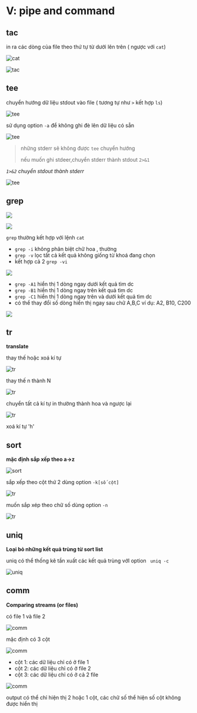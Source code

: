 # V: pipe and command


## tac

in ra các dòng của file theo thứ tự từ dưới lên trên ( ngược với `cat`)

![cat](https://github.com/minhvl/linux/blob/trainning/image/New%20folder/1.png)

![tac](https://github.com/minhvl/linux/blob/trainning/image/New%20folder/2.png)

## tee
chuyển hướng dữ liệu stdout vào file ( tương tự như `>` kết hợp `ls`)

![tee](https://github.com/minhvl/linux/blob/trainning/image/New%20folder/3.png)

sử dụng option `-a` để không ghi đè lên dữ liệu có sẵn

>
![tee](https://github.com/minhvl/linux/blob/trainning/image/New%20folder/4.png)

> những stderr sẽ không được `tee` chuyển hướng
> 
> nếu muốn ghi stdeer,chuyển stderr thành stdout `2>&1`

_`1>&2` chuyển stdout thành stderr_

![tee](https://github.com/minhvl/linux/blob/trainning/image/New%20folder/5.png)

## grep

![](https://github.com/minhvl/linux/blob/trainning/image/New%20folder/6.png)


![](https://github.com/minhvl/linux/blob/trainning/image/New%20folder/7.png)

`grep` thường kết hợp với lệnh `cat`



* `grep -i` không phân biệt chữ hoa , thường
* `grep -v` lọc tất cả kết quả không giống từ khoá đang chọn
* kết hợp cả 2 `grep -vi` 

![](https://github.com/minhvl/linux/blob/trainning/image/New%20folder/8.png)



* `grep -A1` hiển thị 1 dòng ngay dưới kết quả tìm dc
* `grep -B1` hiển thị 1 dòng ngay trên kết quả tìm dc
* `grep -C1` hiển thị 1 dòng ngay trên và dưới kết quả tìm dc
* có thể thay đổi số dòng hiển thị ngay sau chữ A,B,C ví dụ: A2, B10, C200

![](https://github.com/minhvl/linux/blob/trainning/image/New%20folder/9.png)

## tr

**translate**

thay thế hoặc xoá kí tự

![tr](https://github.com/minhvl/linux/blob/trainning/image/New%20folder/10.png)

thay thế n thành N



![tr](https://github.com/minhvl/linux/blob/trainning/image/New%20folder/11.png)

>
chuyển tất cả kí tự in thường thành hoa và ngược lại


![tr](https://github.com/minhvl/linux/blob/trainning/image/New%20folder/12.png)


xoá kí tự 'h'


## sort

**mặc định sắp xếp theo a->z**

![sort](https://github.com/minhvl/linux/blob/trainning/image/New%20folder/13.png)



sắp xếp theo cột thứ 2 dùng option `-k[số cột]`

![tr](https://github.com/minhvl/linux/blob/trainning/image/New%20folder/14.png)



muốn sắp xép theo chữ số dùng option `-n`

![tr](https://github.com/minhvl/linux/blob/trainning/image/New%20folder/15.png)


## uniq

**Loại bỏ những kết quả trùng từ sort list**

uniq có thể thống kê tần xuất các kết quả trùng vớI option ` uniq -c`

![uniq](https://github.com/minhvl/linux/blob/trainning/image/New%20folder/16.png)


## comm

**Comparing streams (or files)**


có file 1 và file 2

![comm](https://github.com/minhvl/linux/blob/trainning/image/New%20folder/17.png)

mặc định có 3 cột

![comm](https://github.com/minhvl/linux/blob/trainning/image/New%20folder/18.png)

* cột 1: các dữ liệu chỉ có ở file 1
* cột 2: các dữ liệu chỉ có ở file 2
* cột 3: các dữ liệu chỉ có ở cả 2 file
   



![comm](https://github.com/minhvl/linux/blob/trainning/image/New%20folder/19.png)

output có thể chỉ hiện thị 2 hoặc 1 cột, các chữ số thể hiện số cột không được hiển thị


